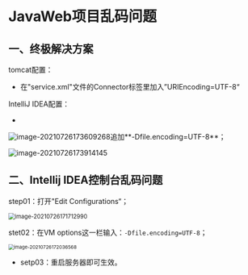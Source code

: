 # JavaWeb项目乱码问题

## 一、终极解决方案

tomcat配置：

- 在"service.xml"文件的Connector标签里加入”URIEncoding=UTF-8“

IntelliJ IDEA配置：

- 

![image-20210726173609268](C:\Users\null'pointer\AppData\Roaming\Typora\typora-user-images\image-20210726173609268.png)追加**-Dfile.encoding=UTF-8**；

![image-20210726173914145](C:\Users\null'pointer\AppData\Roaming\Typora\typora-user-images\image-20210726173914145.png)

## 二、Intellij IDEA控制台乱码问题

step01：打开"Edit Configurations“；

<img src="C:\Users\null'pointer\AppData\Roaming\Typora\typora-user-images\image-20210726171712990.png" alt="image-20210726171712990" style="zoom: 80%;" />

stet02：在VM options这一栏输入：`-Dfile.encoding=UTF-8`；

<img src="C:\Users\null'pointer\AppData\Roaming\Typora\typora-user-images\image-20210726172036568.png" alt="image-20210726172036568" style="zoom: 67%;" />

- setp03：重启服务器即可生效。
